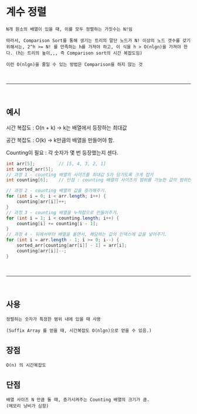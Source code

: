 # 계수 정렬

    N개 원소의 배열이 있을 때, 이를 모두 정렬하는 가짓수는 N!임

    따라서, Comparison Sort를 통해 생기는 트리의 말단 노드가 N! 이상의 노드 갯수를 갖기 위해서는, 2^h >= N! 를 만족하는 h를 가져야 하고, 이 식을 h > O(nlgn)을 가져야 한다. (h는 트리의 높이,,, 즉 Comparison sort의 시간 복잡도임)

    이런 O(nlgn)을 줄일 수 있는 방법은 Comparison을 하지 않는 것

<br/>

---

<br/>

## 예시

시간 복잡도 : O(n + k) -> k는 배열에서 등장하는 최대값

공간 복잡도 : O(k) -> k만큼의 배열을 만들어야 함.

Counting이 필요 : 각 숫자가 몇 번 등장했는지 센다.

```java
int arr[5]; 		// [5, 4, 3, 2, 1]
int sorted_arr[5];
// 과정 1 - counting 배열의 사이즈를 최대값 5가 담기도록 크게 잡기
int counting[6];	// 단점 : counting 배열의 사이즈의 범위를 가능한 값의 범위만큼 크게 잡아야 하므로, 비효율적이 됨.

// 과정 2 - counting 배열의 값을 증가해주기.
for (int i = 0; i < arr.length; i++) {
    counting[arr[i]]++;
}
// 과정 3 - counting 배열을 누적합으로 만들어주기.
for (int i = 1; i < counting.length; i++) {
    counting[i] += counting[i - 1];
}
// 과정 4 - 뒤에서부터 배열을 돌면서, 해당하는 값의 인덱스에 값을 넣어주기.
for (int i = arr.length - 1; i >= 0; i--) {
    sorted_arr[counting[arr[i]] - 1] = arr[i];
    counting[arr[i]]--;
}
```

<br/>

---

<br/>

## 사용

    정렬하는 숫자가 특정한 범위 내에 있을 때 사용

    (Suffix Array 를 얻을 때, 시간복잡도 O(nlgn)으로 얻을 수 있음.)

## 장점

    O(n) 의 시간복잡도

## 단점

    배열 사이즈 N 만큼 돌 때, 증가시켜주는 Counting 배열의 크기가 큼.
    (메모리 낭비가 심함)
